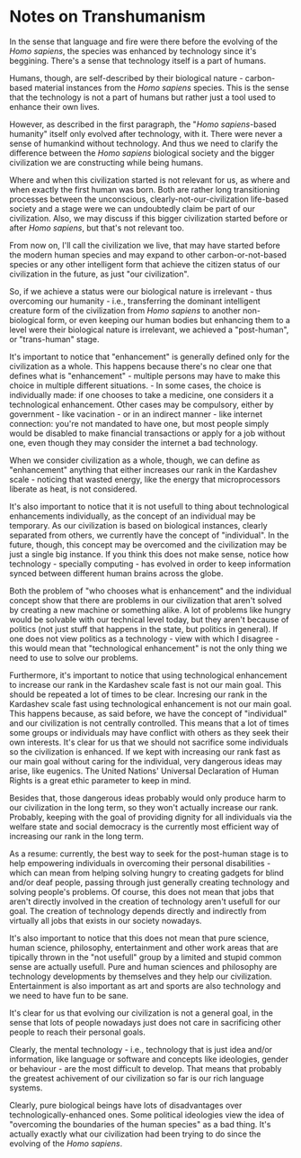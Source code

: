 <!-- en :: Notes on Transhumanism :: 2023-10-15 01:34:28 -->

# Notes on Transhumanism

In the sense that language and fire were there before the evolving of the *Homo
sapiens*, the species was enhanced by technology since it's beggining. There's
a sense that technology itself is a part of humans.

Humans, though, are self-described by their biological nature - carbon-based
material instances from the *Homo sapiens* species. This is the sense that the
technology is not a part of humans but rather just a tool used to enhance their
own lives.

However, as described in the first paragraph, the "*Homo sapiens*-based
humanity" itself only evolved after technology, with it. There were never a
sense of humankind without technology. And thus we need to clarify the
difference between the *Homo sapiens* biological society and the bigger
civilization we are constructing while being humans.

Where and when this civilization started is not relevant for us, as where and
when exactly the first human was born. Both are rather long transitioning
processes between the unconscious, clearly-not-our-civilization life-based
society and a stage were we can undoubtedly claim be part of our civilization.
Also, we may discuss if this bigger civilization started before or after *Homo
sapiens*, but that's not relevant too.

From now on, I'll call the civilization we live, that may have started before
the modern human species and may expand to other carbon-or-not-based species
or any other intelligent form that achieve the citizen status of our
civilization in the future, as just "our civilization".

So, if we achieve a status were our biological nature is irrelevant - thus
overcoming our humanity - i.e., transferring the dominant intelligent creature
form of the civilization from *Homo sapiens* to another non-biological form, or
even keeping our human bodies but enhancing them to a level were their
biological nature is irrelevant, we achieved a "post-human", or "trans-human"
stage.

It's important to notice that "enhancement" is generally defined only for the
civilization as a whole. This happens because there's no clear one that defines
what is "enhancement" - multiple persons may have to make this choice in
multiple different situations. - In some cases, the choice is individually made:
if one chooses to take a medicine, one considers it a technological enhancement.
Other cases may be compulsory, either by government - like vacination - or in an
indirect manner - like internet connection: you're not mandated to have one, but
most people simply would be disabled to make financial transactions or apply for
a job without one, even though they may consider the internet a bad technology.

When we consider civilization as a whole, though, we can define as "enhancement"
anything that either increases our rank in the Kardashev scale - noticing that
wasted energy, like the energy that microprocessors liberate as heat, is not
considered.

It's also important to notice that it is not usefull to thing about
technological enhancements individually, as the concept of an individual may be
temporary. As our civilization is based on biological instances, clearly
separated from others, we currently have the concept of "individual". In the
future, though, this concept may be overcomed and the civilization may be just a
single big instance. If you think this does not make sense, notice how
technology - specially computing - has evolved in order to keep information
synced between different human brains across the globe.

Both the problem of "who chooses what is enhancement" and the individual concept
show that there are problems in our civilization that aren't solved by creating
a new machine or something alike. A lot of problems like hungry would be
solvable with our technical level today, but they aren't because of politics
(not just stuff that happens in the state, but politics in general). If one does
not view politics as a technology - view with which I disagree - this would mean
that "technological enhancement" is not the only thing we need to use to solve
our problems.

Furthermore, it's important to notice that using technological enhancement to
increase our rank in the Kardashev scale fast is not our main goal. This should
be repeated a lot of times to be clear. Incresing our rank in the Kardashev
scale fast using technological enhancement is not our main goal. This happens
because, as said before, we have the concept of "individual" and our
civilization is not centrally controlled. This means that a lot of times some
groups or individuals may have conflict with others as they seek their own
interests. It's clear for us that we should not sacrifice some individuals so
the civilization is enhanced. If we kept with increasing our rank fast as our
main goal without caring for the individual, very dangerous ideas may arise,
like eugenics. The United Nations' Universal Declaration of Human Rights is a
great ethic parameter to keep in mind.

Besides that, those dangerous ideas probably would only produce harm to our
civilization in the long term, so they won't actually increase our rank.
Probably, keeping with the goal of providing dignity for all individuals via the
welfare state and social democracy is the currently most efficient way of
increasing our rank in the long term.

As a resume: currently, the best way to seek for the post-human stage is to help
empowering individuals in overcoming their personal disabilities - which can
mean from helping solving hungry to creating gadgets for blind and/or deaf
people, passing through just generally creating technology and solving people's
problems. Of course, this does not mean that jobs that aren't directly involved
in the creation of technology aren't usefull for our goal. The creation of
technology depends directly and indirectly from virtually all jobs that exists
in our society nowadays.

It's also important to notice that this does not mean that pure science, human
science, philosophy, entertainment and other work areas that are tipically
thrown in the "not usefull" group by a limited and stupid common sense are
actually usefull. Pure and human sciences and philosophy are technology
developments by themselves and they help our civilization. Entertainment is also
important as art and sports are also technology and we need to have fun to be
sane.

It's clear for us that evolving our civilization is not a general goal, in the
sense that lots of people nowadays just does not care in sacrificing other
people to reach their personal goals.

Clearly, the mental technology - i.e., technology that is just idea and/or
information, like language or software and concepts like ideologies, gender or
behaviour - are the most difficult to develop. That means that probably the
greatest achivement of our civilization so far is our rich language systems.

Clearly, pure biological beings have lots of disadvantages over
technologically-enhanced ones. Some political ideologies view the idea of
"overcoming the boundaries of the human species" as a bad thing. It's actually
exactly what our civilization had been trying to do since the evolving of the
*Homo sapiens*.
